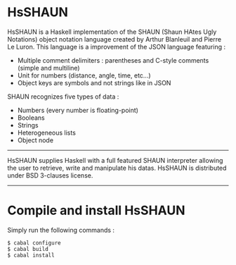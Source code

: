 HsSHAUN
=======

HsSHAUN is a Haskell implementation of the SHAUN (Shaun HAtes Ugly Notations) object notation language created by Arthur Blanleuil and Pierre Le Luron. This language is a improvement of the JSON language featuring :

* Multiple comment delimiters : parentheses and C-style comments (simple and multiline)
* Unit for numbers (distance, angle, time, etc...)
* Object keys are symbols and not strings like in JSON

SHAUN recognizes five types of data :

* Numbers (every number is floating-point)
* Booleans
* Strings
* Heterogeneous lists
* Object node

----------

HsSHAUN supplies Haskell with a full featured SHAUN interpreter allowing the user to retrieve, write and manipulate his datas. HsSHAUN is distributed under BSD 3-clauses license.

---------

Compile and install HsSHAUN
===========================

Simply run the following commands :

```
$ cabal configure
$ cabal build
$ cabal install
```
